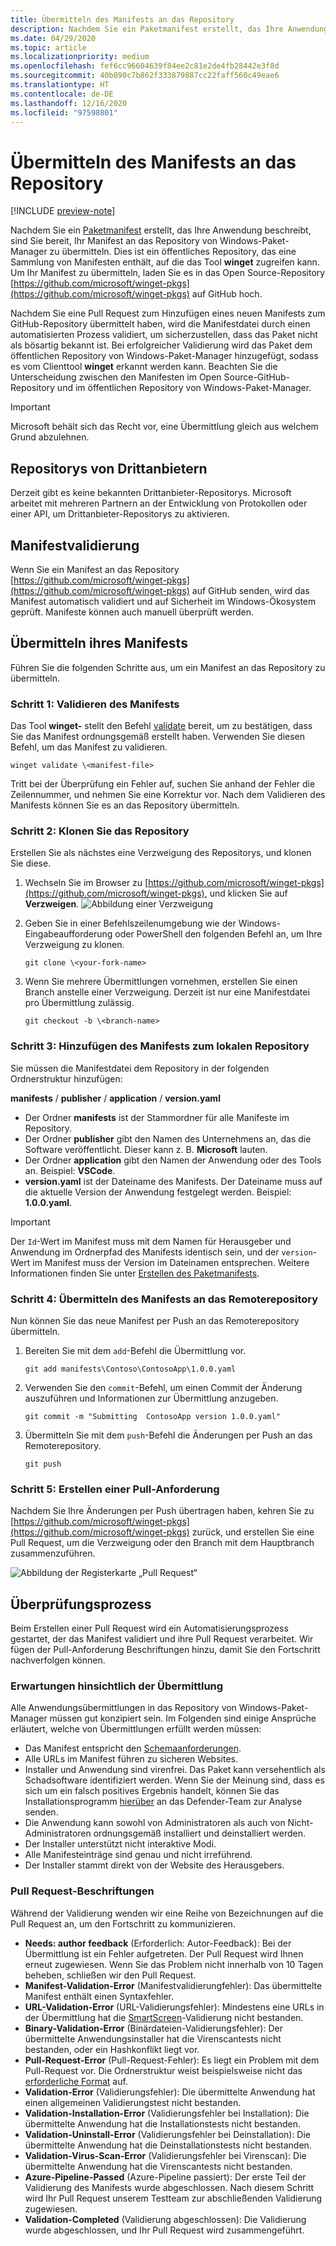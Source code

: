 ```yaml
---
title: Übermitteln des Manifests an das Repository
description: Nachdem Sie ein Paketmanifest erstellt, das Ihre Anwendung beschreibt, sind Sie bereit, Ihr Manifest an das Repository von Windows-Paket-Manager zu übermitteln.
ms.date: 04/29/2020
ms.topic: article
ms.localizationpriority: medium
ms.openlocfilehash: fef6cc96604639f84ee2c81e2de4fb28442e3f8d
ms.sourcegitcommit: 40b890c7b862f333879887cc22faff560c49eae6
ms.translationtype: HT
ms.contentlocale: de-DE
ms.lasthandoff: 12/16/2020
ms.locfileid: "97598801"
---
```

# <a name="submit-your-manifest-to-the-repository"></a>Übermitteln des Manifests an das Repository

[!INCLUDE [preview-note](../../includes/package-manager-preview.md)]

Nachdem Sie ein [Paketmanifest](manifest.md) erstellt, das Ihre Anwendung beschreibt, sind Sie bereit, Ihr Manifest an das Repository von Windows-Paket-Manager zu übermitteln. Dies ist ein öffentliches Repository, das eine Sammlung von Manifesten enthält, auf die das Tool **winget** zugreifen kann. Um Ihr Manifest zu übermitteln, laden Sie es in das Open Source-Repository [https://github.com/microsoft/winget-pkgs](https://github.com/microsoft/winget-pkgs) auf GitHub hoch.

Nachdem Sie eine Pull Request zum Hinzufügen eines neuen Manifests zum GitHub-Repository übermittelt haben, wird die Manifestdatei durch einen automatisierten Prozess validiert, um sicherzustellen, dass das Paket nicht als bösartig bekannt ist. Bei erfolgreicher Validierung wird das Paket dem öffentlichen Repository von Windows-Paket-Manager hinzugefügt, sodass es vom Clienttool **winget** erkannt werden kann. Beachten Sie die Unterscheidung zwischen den Manifesten im Open Source-GitHub-Repository und im öffentlichen Repository von Windows-Paket-Manager.

> [!IMPORTANT]
> Microsoft behält sich das Recht vor, eine Übermittlung gleich aus welchem Grund abzulehnen.

## <a name="third-party-repositories"></a>Repositorys von Drittanbietern

Derzeit gibt es keine bekannten Drittanbieter-Repositorys. Microsoft arbeitet mit mehreren Partnern an der Entwicklung von Protokollen oder einer API, um Drittanbieter-Repositorys zu aktivieren.

## <a name="manifest-validation"></a>Manifestvalidierung

Wenn Sie ein Manifest an das Repository [https://github.com/microsoft/winget-pkgs](https://github.com/microsoft/winget-pkgs) auf GitHub senden, wird das Manifest automatisch validiert und auf Sicherheit im Windows-Ökosystem geprüft. Manifeste können auch manuell überprüft werden.

## <a name="how-to-submit-your-manifest"></a>Übermitteln ihres Manifests

Führen Sie die folgenden Schritte aus, um ein Manifest an das Repository zu übermitteln.

### <a name="step-1-validate-your-manifest"></a>Schritt 1: Validieren des Manifests

Das Tool **winget-** stellt den Befehl [validate](..\winget\validate.md) bereit, um zu bestätigen, dass Sie das Manifest ordnungsgemäß erstellt haben. Verwenden Sie diesen Befehl, um das Manifest zu validieren.

```CMD
winget validate \<manifest-file>
```

Tritt bei der Überprüfung ein Fehler auf, suchen Sie anhand der Fehler die Zeilennummer, und nehmen Sie eine Korrektur vor. Nach dem Validieren des Manifests können Sie es an das Repository übermitteln.

### <a name="step-2-clone-the-repository"></a>Schritt 2: Klonen Sie das Repository

Erstellen Sie als nächstes eine Verzweigung des Repositorys, und klonen Sie diese.

1. Wechseln Sie im Browser zu [https://github.com/microsoft/winget-pkgs](https://github.com/microsoft/winget-pkgs), und klicken Sie auf **Verzweigen**.
    ![Abbildung einer Verzweigung](images\fork.png)

2. Geben Sie in einer Befehlszeilenumgebung wie der Windows-Eingabeaufforderung oder PowerShell den folgenden Befehl an, um Ihre Verzweigung zu klonen.
    ```CMD
    git clone \<your-fork-name>
    ```

 3. Wenn Sie mehrere Übermittlungen vornehmen, erstellen Sie einen Branch anstelle einer Verzweigung. Derzeit ist nur eine Manifestdatei pro Übermittlung zulässig.
    ```CMD
    git checkout -b \<branch-name>
    ```

### <a name="step-3-add-your-manifest-to-the-local-repository"></a>Schritt 3: Hinzufügen des Manifests zum lokalen Repository

Sie müssen die Manifestdatei dem Repository in der folgenden Ordnerstruktur hinzufügen:

**manifests** / **publisher** / **application** / **version.yaml**

* Der Ordner **manifests** ist der Stammordner für alle Manifeste im Repository.
* Der Ordner **publisher** gibt den Namen des Unternehmens an, das die Software veröffentlicht. Dieser kann z. B. **Microsoft** lauten.
* Der Ordner **application** gibt den Namen der Anwendung oder des Tools an. Beispiel: **VSCode**.
* **version.yaml** ist der Dateiname des Manifests. Der Dateiname muss auf die aktuelle Version der Anwendung festgelegt werden. Beispiel: **1.0.0.yaml**.

>[!IMPORTANT]
> Der `Id`-Wert im Manifest muss mit dem Namen für Herausgeber und Anwendung im Ordnerpfad des Manifests identisch sein, und der `version`-Wert im Manifest muss der Version im Dateinamen entsprechen. Weitere Informationen finden Sie unter [Erstellen des Paketmanifests](manifest.md#tips-and-best-practices).

### <a name="step-4-submit-your-manifest-to-the-remote-repository"></a>Schritt 4: Übermitteln des Manifests an das Remoterepository

Nun können Sie das neue Manifest per Push an das Remoterepository übermitteln.

1. Bereiten Sie mit dem `add`-Befehl die Übermittlung vor.
    ```CMD
    git add manifests\Contoso\ContosoApp\1.0.0.yaml
    ```

2. Verwenden Sie den `commit`-Befehl, um einen Commit der Änderung auszuführen und Informationen zur Übermittlung anzugeben.
    ```CMD
    git commit -m "Submitting  ContosoApp version 1.0.0.yaml"
    ```

3. Übermitteln Sie mit dem `push`-Befehl die Änderungen per Push an das Remoterepository.
    ```CMD
    git push
    ```

### <a name="step-5-create-a-pull-request"></a>Schritt 5: Erstellen einer Pull-Anforderung

Nachdem Sie Ihre Änderungen per Push übertragen haben, kehren Sie zu [https://github.com/microsoft/winget-pkgs](https://github.com/microsoft/winget-pkgs) zurück, und erstellen Sie eine Pull Request, um die Verzweigung oder den Branch mit dem Hauptbranch zusammenzuführen.

![Abbildung der Registerkarte „Pull Request“](images\pull-request.png)

## <a name="validation-process"></a>Überprüfungsprozess

Beim Erstellen einer Pull Request wird ein Automatisierungsprozess gestartet, der das Manifest validiert und ihre Pull Request verarbeitet. Wir fügen der Pull-Anforderung Beschriftungen hinzu, damit Sie den Fortschritt nachverfolgen können.

### <a name="submission-expectations"></a>Erwartungen hinsichtlich der Übermittlung

Alle Anwendungsübermittlungen in das Repository von Windows-Paket-Manager müssen gut konzipiert sein. Im Folgenden sind einige Ansprüche erläutert, welche von Übermittlungen erfüllt werden müssen:

* Das Manifest entspricht den [Schemaanforderungen](manifest.md#manifest-contents).
* Alle URLs im Manifest führen zu sicheren Websites.
* Installer und Anwendung sind virenfrei. Das Paket kann versehentlich als Schadsoftware identifiziert werden. Wenn Sie der Meinung sind, dass es sich um ein falsch positives Ergebnis handelt, können Sie das Installationsprogramm [hierüber](https://www.microsoft.com/wdsi/filesubmission) an das Defender-Team zur Analyse senden.
* Die Anwendung kann sowohl von Administratoren als auch von Nicht-Administratoren ordnungsgemäß installiert und deinstalliert werden.
* Der Installer unterstützt nicht interaktive Modi.
* Alle Manifesteinträge sind genau und nicht irreführend.
* Der Installer stammt direkt von der Website des Herausgebers.

### <a name="pull-request-labels"></a>Pull Request-Beschriftungen

Während der Validierung wenden wir eine Reihe von Bezeichnungen auf die Pull Request an, um den Fortschritt zu kommunizieren.

* **Needs: author feedback** (Erforderlich: Autor-Feedback): Bei der Übermittlung ist ein Fehler aufgetreten. Der Pull Request wird Ihnen erneut zugewiesen. Wenn Sie das Problem nicht innerhalb von 10 Tagen beheben, schließen wir den Pull Request.
* **Manifest-Validation-Error** (Manifestvalidierungfehler): Das übermittelte Manifest enthält einen Syntaxfehler.
* **URL-Validation-Error** (URL-Validierungsfehler): Mindestens eine URLs in der Übermittlung hat die [SmartScreen](/windows/security/threat-protection/microsoft-defender-smartscreen/microsoft-defender-smartscreen-overview)-Validierung nicht bestanden.
* **Binary-Validation-Error** (Binärdateien-Validierungsfehler): Der übermittelte Anwendungsinstaller hat die Virenscantests nicht bestanden, oder ein Hashkonflikt liegt vor.
* **Pull-Request-Error** (Pull-Request-Fehler): Es liegt ein Problem mit dem Pull-Request vor. Die Ordnerstruktur weist beispielsweise nicht das [erforderliche Format](#step-3-add-your-manifest-to-the-local-repository) auf.
* **Validation-Error** (Validierungsfehler): Die übermittelte Anwendung hat einen allgemeinen Validierungstest nicht bestanden.
* **Validation-Installation-Error** (Validierungsfehler bei Installation): Die übermittelte Anwendung hat die Installationstests nicht bestanden.
* **Validation-Uninstall-Error** (Validierungsfehler bei Deinstallation): Die übermittelte Anwendung hat die Deinstallationstests nicht bestanden.
* **Validation-Virus-Scan-Error** (Validierungsfehler bei Virenscan): Die übermittelte Anwendung hat die Virenscantests nicht bestanden.
* **Azure-Pipeline-Passed** (Azure-Pipeline passiert): Der erste Teil der Validierung des Manifests wurde abgeschlossen. Nach diesem Schritt wird Ihr Pull Request unserem Testteam zur abschließenden Validierung zugewiesen.
* **Validation-Completed** (Validierung abgeschlossen): Die Validierung wurde abgeschlossen, und Ihr Pull Request wird zusammengeführt.